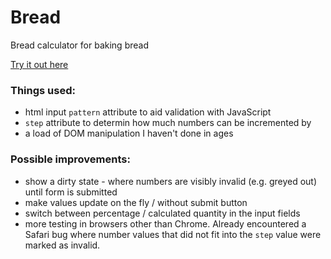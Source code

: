 # Bread

Bread calculator for baking bread

[Try it out here](https://martinbagshaw.github.io/Bread/)

### Things used:

- html input `pattern` attribute to aid validation with JavaScript
- `step` attribute to determin how much numbers can be incremented by
- a load of DOM manipulation I haven't done in ages

### Possible improvements:

- show a dirty state - where numbers are visibly invalid (e.g. greyed out) until form is submitted
- make values update on the fly / without submit button
- switch between percentage / calculated quantity in the input fields
- more testing in browsers other than Chrome. Already encountered a Safari bug where number values that did not fit into the `step` value were marked as invalid.

